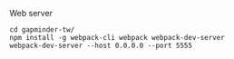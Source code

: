 



Web server
```commandline
cd gapminder-tw/
npm install -g webpack-cli webpack webpack-dev-server
webpack-dev-server --host 0.0.0.0 --port 5555

```
